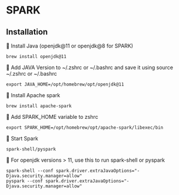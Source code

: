 # SPARK 

## Installation

🚩 Install Java (openjdk@11 or openjdk@8 for SPARK)

    brew install openjdk@11

🚩 Add JAVA Version to ~/.zshrc or ~/.bashrc and save it using source ~/.zshrc or ~/.bashrc

    export JAVA_HOME=/opt/homebrew/opt/openjdk@11

🚩 Install Apache spark

    brew install apache-spark
    
🚩 Add SPARK_HOME variable to zshrc

    export SPARK_HOME=/opt/homebrew/opt/apache-spark/libexec/bin

🚩 Start Spark

    spark-shell/pyspark

🚩 For openjdk versions > 11, use this to run spark-shell or pyspark

    spark-shell --conf spark.driver.extraJavaOptions="-Djava.security.manager=allow"
    pyspark --conf spark.driver.extraJavaOptions="-Djava.security.manager=allow"










